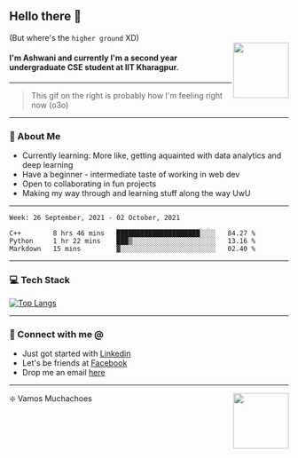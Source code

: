## Hello there 👋
(But where's the `higher ground` XD)
<br>
<img align="right" height = "100" width = "100" src="./svg/giphy.webp">   
#### I'm Ashwani and currently I'm a second year undergraduate CSE student at IIT Kharagpur.
---
> This gif on the right is probably how I'm feeling right now (o3o)
---
### 🥔 About Me
* Currently learning: More like, getting aquainted with data analytics and deep learning
* Have a beginner - intermediate taste of working in web dev
* Open to collaborating in fun projects
* Making my way through and learning stuff along the way UwU   
---
<!--START_SECTION:waka-->
```text
Week: 26 September, 2021 - 02 October, 2021

C++        8 hrs 46 mins   █████████████████████░░░░   84.27 % 
Python     1 hr 22 mins    ███▒░░░░░░░░░░░░░░░░░░░░░   13.16 % 
Markdown   15 mins         ▓░░░░░░░░░░░░░░░░░░░░░░░░   02.40 % 
```
<!--END_SECTION:waka-->

---
### 💻 Tech Stack
[![Top Langs](https://github-readme-stats.vercel.app/api/top-langs/?username=sneaky-potato&layout=compact)](https://github.com/anuraghazra/github-readme-stats)

---
### 🤝 Connect with me @
* Just got started with [Linkedin](https://www.linkedin.com/in/ashwani-kumar-kamal-774460212/)
* Let's be friends at [Facebook](https://www.facebook.com/ashwani.kamal.3979/)
* Drop me an email [here](mailto:rajivkamal.im421@gmail.com)   
---
<img align = "right" height = "100" width = "100" src="https://media.giphy.com/media/LwHaQCGZMdD9Ghalrl/giphy.gif">   

❇️ Vamos Muchachoes
